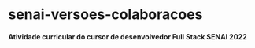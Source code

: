 # senai-versoes-colaboracoes
#### Atividade curricular do cursor de desenvolvedor Full Stack SENAI 2022
